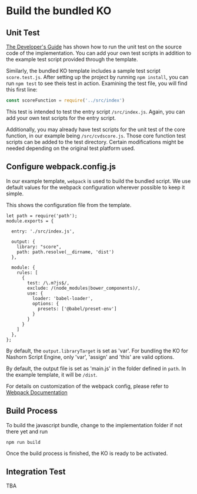 # Build the bundled KO

## Unit Test

[The Developer's Guide](../developer/#unit-test-the-implementation) has shown how to run the unit test on the source code of the implementation. You can add your own test scripts in addition to the example test script provided through the template.

Similarly, the bundled KO template includes a sample test script `score.test.js`. After setting up the project by running `npm install`, you can run `npm test` to see theis test in action. Examining the test file, you will find this first line:

```javascript
const scoreFunction = require('../src/index')
```

This test is intended to test the entry script `/src/index.js`. Again, you can add your own test scripts for the entry script.

Additionally, you may already have test scripts for the unit test of the core function, in our example being `/src/cvdscore.js`. Those core function test scripts can be added to the test directory. Certain modifications might be needed depending on the original test platform used.


## Configure webpack.config.js

In our example template, `webpack` is used to build the bundled script. We use default values for the webpack configuration wherever possible to keep it simple.

This shows the configuration file from the template.

```
let path = require('path');
module.exports = {

  entry: './src/index.js',

  output: {
    library: "score",
    path: path.resolve(__dirname, 'dist')
  },

  module: {
    rules: [
      {
        test: /\.m?js$/,
        exclude: /(node_modules|bower_components)/,
        use: {
          loader: 'babel-loader',
          options: {
            presets: ['@babel/preset-env']
          }
        }
      }
    ]
  },
};
```

By default, the `output.libraryTarget` is set as 'var'. For bundling the KO for Nashorn Script Engine, only 'var', 'assign' and 'this' are valid options.

By default, the output file is set as 'main.js' in the folder defined in `path`. In the example template, it will be `/dist`.

For details on customization of the webpack config, please refer to [Webpack Documentation](https://webpack.js.org/configuration/)

## Build Process

To build the javascript bundle, change to the implementation folder if not there yet and run

`npm run build`

Once the build process is finished, the KO is ready to be activated.

## Integration Test

TBA
